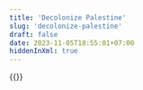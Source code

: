 ```yaml
---
title: 'Decolonize Palestine'
slug: 'decolonize-palestine'
draft: false
date: 2023-11-05T18:55:01+07:00
hiddenInXml: true
---
```


{{<iframe-fullscreen src="https://decolonizepalestine.com/" title="Decolonize Palestine">}}
